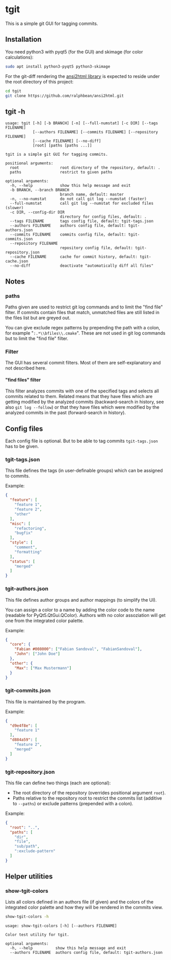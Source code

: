 # tgit

This is a simple git GUI for tagging commits.

## Installation

You need python3 with pyqt5 (for the GUI) and skimage (for color calculations):

```bash
sudo apt install python3-pyqt5 python3-skimage
```

For the git-diff rendering the
[ansi2html library](https://github.com/ralphbean/ansi2html) is expected to
reside under the root directory of this project:

```bash
cd tgit
git clone https://github.com/ralphbean/ansi2html.git
```

## tgit -h

```
usage: tgit [-h] [-b BRANCH] [-n] [--full-numstat] [-c DIR] [--tags FILENAME]
            [--authors FILENAME] [--commits FILENAME] [--repository FILENAME]
            [--cache FILENAME] [--no-diff]
            [root] [paths [paths ...]]

tgit is a simple git GUI for tagging commits.

positional arguments:
  root                  root directory of the repository, default: .
  paths                 restrict to given paths

optional arguments:
  -h, --help            show this help message and exit
  -b BRANCH, --branch BRANCH
                        branch name, default: master
  -n, --no-numstat      do not call git log --numstat (faster)
  --full-numstat        call git log --numstat for excluded files (slower)
  -c DIR, --config-dir DIR
                        directory for config files, default: .
  --tags FILENAME       tags config file, default: tgit-tags.json
  --authors FILENAME    authors config file, default: tgit-authors.json
  --commits FILENAME    commits config file, default: tgit-commits.json
  --repository FILENAME
                        repository config file, default: tgit-repository.json
  --cache FILENAME      cache for commit history, default: tgit-cache.json
  --no-diff             deactivate "automatically diff all files"
```

## Notes

### paths

Paths given are used to restrict git log commands and to limit the "find file"
filter. If commits contain files that match, unmatched files are still listed in
the files list but are greyed out.

You can give exclude regex patterns by prepending the path with a colon, for
example "```:.*\\bfiles\\.cmake```".
These are not used in git log commands but to limit the "find file" filter.

### Filter

The GUI has several commit filters. Most of them are self-explanatory and not
described here.

#### "find files" filter

This filter analyzes commits with one of the specified tags and selects all
commits related to them. Related means that they have files which are getting
modified by the analyzed commits (backward-search in history, see also
```git log --follow```) or that they have files which were modified by the
analyzed commits in the past (forward-search in history).

## Config files

Each config file is optional. But to be able to tag commits `tgit-tags.json`
has to be given.

### tgit-tags.json

This file defines the tags (in user-definable groups) which can be assigned to commits.

Example:
```json
{
  "feature": [
    "feature 1",
    "feature 2",
    "other"
  ],
  "misc": [
    "refactoring",
    "bugfix"
  ],
  "style": [
    "comment",
    "formatting"
  ],
  "status": [
    "merged"
  ]
}
```

### tgit-authors.json

This file defines author groups and author mappings (to simplify the UI).

You can assign a color to a name by adding the color code to the name
(readable for PyQt5.QtGui.QColor).
Authors with no color assoziation will get one from the integrated color palette.

Example:
```json
{
  "core": {
    "Fabian #008000": ["Fabian Sandoval", "FabianSandoval"],
    "John": ["John Doe"]
  },
  "other": {
    "Max": ["Max Mustermann"]
  }
}
```

### tgit-commits.json

This file is maintained by the program.

Example:
```json
{
  "d9e4f8e": [
    "feature 1"
  ],
  "d884a59": [
    "feature 2",
    "merged"
  ]
}
```

### tgit-repository.json

This file can define two things (each are optional):
- The root directory of the repository
  (overrides positional argument `root`).
- Paths relative to the repository root to restrict the commits list
  (additive to `--paths`) or exclude patterns (prepended with a colon).

Example:
```json
{
  "root": "..",
  "paths": [
    "dir",
    "file",
    "sub/path",
    ":exclude-pattern"
  ]
}
```

## Helper utilities

### show-tgit-colors

Lists all colors defined in an authors file (if given)
and the colors of the integrated color palette
and how they will be rendered in the commits view.

```bash
show-tgit-colors -h
```

```
usage: show-tgit-colors [-h] [--authors FILENAME]

Color test utility for tgit.

optional arguments:
  -h, --help          show this help message and exit
  --authors FILENAME  authors config file, default: tgit-authors.json
```